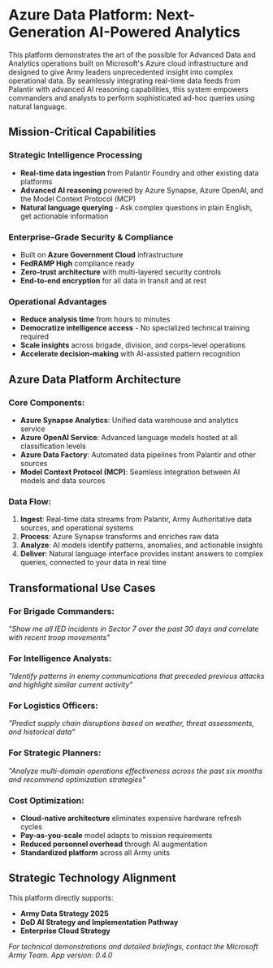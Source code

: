 # Azure Data Platform: Next-Generation AI-Powered Analytics

This platform demonstrates the art of the possible for Advanced Data and Analytics operations built on Microsoft's Azure cloud infrastructure and designed to give Army leaders unprecedented insight into complex operational data. By seamlessly integrating real-time data feeds from Palantir with advanced AI reasoning capabilities, this system empowers commanders and analysts to perform sophisticated ad-hoc queries using natural language.

## Mission-Critical Capabilities

### **Strategic Intelligence Processing**
- **Real-time data ingestion** from Palantir Foundry and other existing data platforms
- **Advanced AI reasoning** powered by Azure Synapse, Azure OpenAI, and the Model Context Protocol (MCP)
- **Natural language querying** - Ask complex questions in plain English, get actionable information

### **Enterprise-Grade Security & Compliance**
- Built on **Azure Government Cloud** infrastructure
- **FedRAMP High** compliance ready
- **Zero-trust architecture** with multi-layered security controls
- **End-to-end encryption** for all data in transit and at rest

### **Operational Advantages**
- **Reduce analysis time** from hours to minutes
- **Democratize intelligence access** - No specialized technical training required
- **Scale insights** across brigade, division, and corps-level operations
- **Accelerate decision-making** with AI-assisted pattern recognition

## Azure Data Platform Architecture

### **Core Components:**
- **Azure Synapse Analytics**: Unified data warehouse and analytics service
- **Azure OpenAI Service**: Advanced language models hosted at all classification levels
- **Azure Data Factory**: Automated data pipelines from Palantir and other sources
- **Model Context Protocol (MCP)**: Seamless integration between AI models and data sources

### **Data Flow:**
1. **Ingest**: Real-time data streams from Palantir, Army Authoritative data sources, and operational systems
2. **Process**: Azure Synapse transforms and enriches raw data
3. **Analyze**: AI models identify patterns, anomalies, and actionable insights
4. **Deliver**: Natural language interface provides instant answers to complex queries, connected to your data in real time

## Transformational Use Cases

### **For Brigade Commanders:**
*"Show me all IED incidents in Sector 7 over the past 30 days and correlate with recent troop movements"*

### **For Intelligence Analysts:**
*"Identify patterns in enemy communications that preceded previous attacks and highlight similar current activity"*

### **For Logistics Officers:**
*"Predict supply chain disruptions based on weather, threat assessments, and historical data"*

### **For Strategic Planners:**
*"Analyze multi-domain operations effectiveness across the past six months and recommend optimization strategies"*


### **Cost Optimization:**
- **Cloud-native architecture** eliminates expensive hardware refresh cycles
- **Pay-as-you-scale** model adapts to mission requirements
- **Reduced personnel overhead** through AI augmentation
- **Standardized platform** across all Army units

## Strategic Technology Alignment

This platform directly supports:
- **Army Data Strategy 2025**
- **DoD AI Strategy and Implementation Pathway**
- **Enterprise Cloud Strategy**

*For technical demonstrations and detailed briefings, contact the Microsoft Army Team.*
*App version: 0.4.0*